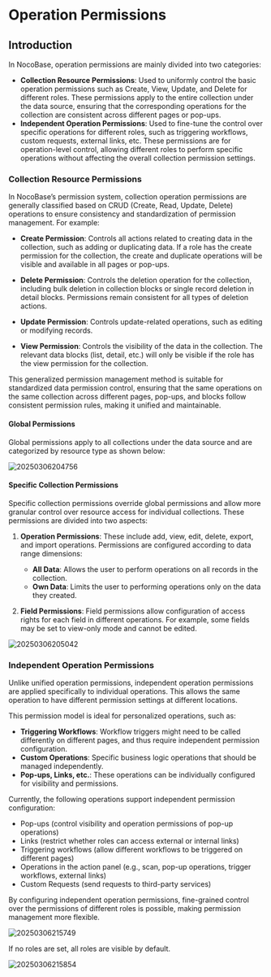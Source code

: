 # Operation Permissions

## Introduction

In NocoBase, operation permissions are mainly divided into two categories:

- **Collection Resource Permissions**: Used to uniformly control the basic operation permissions such as Create, View, Update, and Delete for different roles. These permissions apply to the entire collection under the data source, ensuring that the corresponding operations for the collection are consistent across different pages or pop-ups.
- **Independent Operation Permissions**: Used to fine-tune the control over specific operations for different roles, such as triggering workflows, custom requests, external links, etc. These permissions are for operation-level control, allowing different roles to perform specific operations without affecting the overall collection permission settings.

### Collection Resource Permissions

In NocoBase’s permission system, collection operation permissions are generally classified based on CRUD (Create, Read, Update, Delete) operations to ensure consistency and standardization of permission management. For example:

- **Create Permission**: Controls all actions related to creating data in the collection, such as adding or duplicating data. If a role has the create permission for the collection, the create and duplicate operations will be visible and available in all pages or pop-ups.
- **Delete Permission**: Controls the deletion operation for the collection, including bulk deletion in collection blocks or single record deletion in detail blocks. Permissions remain consistent for all types of deletion actions.

- **Update Permission**: Controls update-related operations, such as editing or modifying records.
- **View Permission**: Controls the visibility of the data in the collection. The relevant data blocks (list, detail, etc.) will only be visible if the role has the view permission for the collection.

This generalized permission management method is suitable for standardized data permission control, ensuring that the same operations on the same collection across different pages, pop-ups, and blocks follow consistent permission rules, making it unified and maintainable.

#### Global Permissions

Global permissions apply to all collections under the data source and are categorized by resource type as shown below:

![20250306204756](https://static-docs.nocobase.com/20250306204756.png)

#### Specific Collection Permissions

Specific collection permissions override global permissions and allow more granular control over resource access for individual collections. These permissions are divided into two aspects:

1. **Operation Permissions**: These include add, view, edit, delete, export, and import operations. Permissions are configured according to data range dimensions:

   - **All Data**: Allows the user to perform operations on all records in the collection.
   - **Own Data**: Limits the user to performing operations only on the data they created.

2. **Field Permissions**: Field permissions allow configuration of access rights for each field in different operations. For example, some fields may be set to view-only mode and cannot be edited.

![20250306205042](https://static-docs.nocobase.com/20250306205042.png)

### Independent Operation Permissions

Unlike unified operation permissions, independent operation permissions are applied specifically to individual operations. This allows the same operation to have different permission settings at different locations.

This permission model is ideal for personalized operations, such as:

- **Triggering Workflows**: Workflow triggers might need to be called differently on different pages, and thus require independent permission configuration.
- **Custom Operations**: Specific business logic operations that should be managed independently.
- **Pop-ups, Links, etc.**: These operations can be individually configured for visibility and permissions.

Currently, the following operations support independent permission configuration:

- Pop-ups (control visibility and operation permissions of pop-up operations)
- Links (restrict whether roles can access external or internal links)
- Triggering workflows (allow different workflows to be triggered on different pages)
- Operations in the action panel (e.g., scan, pop-up operations, trigger workflows, external links)
- Custom Requests (send requests to third-party services)

By configuring independent operation permissions, fine-grained control over the permissions of different roles is possible, making permission management more flexible.

![20250306215749](https://static-docs.nocobase.com/20250306215749.png)

If no roles are set, all roles are visible by default.

![20250306215854](https://static-docs.nocobase.com/20250306215854.png)
